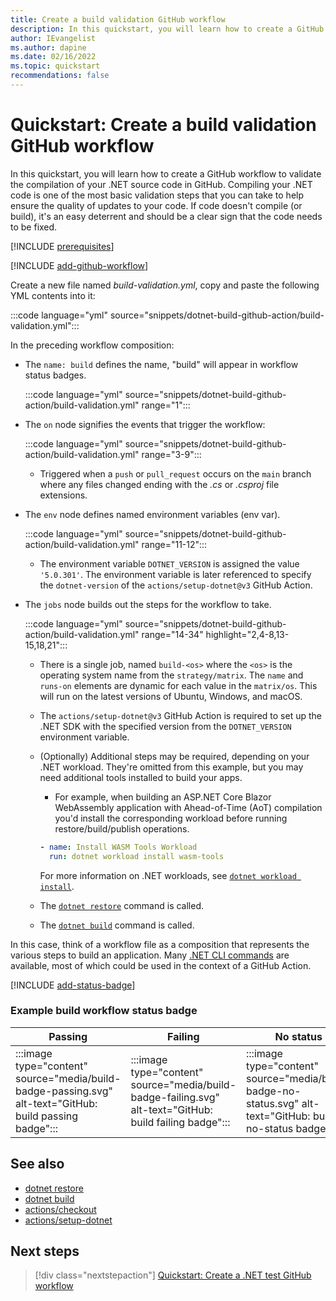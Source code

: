 ```yaml
---
title: Create a build validation GitHub workflow
description: In this quickstart, you will learn how to create a GitHub workflow to validate .NET app compilation.
author: IEvangelist
ms.author: dapine
ms.date: 02/16/2022
ms.topic: quickstart
recommendations: false
---
```


# Quickstart: Create a build validation GitHub workflow

In this quickstart, you will learn how to create a GitHub workflow to validate the compilation of your .NET source code in GitHub. Compiling your .NET code is one of the most basic validation steps that you can take to help ensure the quality of updates to your code. If code doesn't compile (or build), it's an easy deterrent and should be a clear sign that the code needs to be fixed.

[!INCLUDE [prerequisites](includes/prerequisites.md)]

[!INCLUDE [add-github-workflow](includes/add-github-workflow.md)]

Create a new file named *build-validation.yml*, copy and paste the following YML contents into it:

:::code language="yml" source="snippets/dotnet-build-github-action/build-validation.yml":::

In the preceding workflow composition:

- The `name: build` defines the name, "build" will appear in workflow status badges.

  :::code language="yml" source="snippets/dotnet-build-github-action/build-validation.yml" range="1":::

- The `on` node signifies the events that trigger the workflow:

  :::code language="yml" source="snippets/dotnet-build-github-action/build-validation.yml" range="3-9":::

  - Triggered when a `push` or `pull_request` occurs on the `main` branch where any files changed ending with the *.cs* or *.csproj* file extensions.

- The `env` node defines named environment variables (env var).

  :::code language="yml" source="snippets/dotnet-build-github-action/build-validation.yml" range="11-12":::

  - The environment variable `DOTNET_VERSION` is assigned the value `'5.0.301'`. The environment variable is later referenced to specify the `dotnet-version` of the `actions/setup-dotnet@v3` GitHub Action.

- The `jobs` node builds out the steps for the workflow to take.

  :::code language="yml" source="snippets/dotnet-build-github-action/build-validation.yml" range="14-34" highlight="2,4-8,13-15,18,21":::

  - There is a single job, named `build-<os>` where the `<os>` is the operating system name from the `strategy/matrix`. The `name` and `runs-on` elements are dynamic for each value in the `matrix/os`. This will run on the latest versions of Ubuntu, Windows, and macOS.
  - The `actions/setup-dotnet@v3` GitHub Action is required to set up the .NET SDK with the specified version from the `DOTNET_VERSION` environment variable.
  - (Optionally) Additional steps may be required, depending on your .NET workload. They're omitted from this example, but you may need additional tools installed to build your apps.
    - For example, when building an ASP.NET Core Blazor WebAssembly application with Ahead-of-Time (AoT) compilation you'd install the corresponding workload before running restore/build/publish operations.

    ```yaml
    - name: Install WASM Tools Workload
      run: dotnet workload install wasm-tools
    ```

    For more information on .NET workloads, see [`dotnet workload install`](../core/tools/dotnet-workload-install.md).

  - The [`dotnet restore`](../core/tools/dotnet-restore.md) command is called.
  - The [`dotnet build`](../core/tools/dotnet-build.md) command is called.

In this case, think of a workflow file as a composition that represents the various steps to build an application. Many [.NET CLI commands](../core/tools/index.md) are available, most of which could be used in the context of a GitHub Action.

[!INCLUDE [add-status-badge](includes/add-status-badge.md)]

### Example build workflow status badge

| Passing | Failing | No status |
|--|--|--|
| :::image type="content" source="media/build-badge-passing.svg" alt-text="GitHub: build passing badge"::: | :::image type="content" source="media/build-badge-failing.svg" alt-text="GitHub: build failing badge"::: | :::image type="content" source="media/build-badge-no-status.svg" alt-text="GitHub: build no-status badge"::: |

## See also

- [dotnet restore](../core/tools/dotnet-restore.md)
- [dotnet build](../core/tools/dotnet-build.md)
- [actions/checkout](https://github.com/actions/checkout)
- [actions/setup-dotnet](https://github.com/actions/setup-dotnet)

## Next steps

> [!div class="nextstepaction"]
> [Quickstart: Create a .NET test GitHub workflow](dotnet-test-github-action.md)
